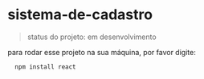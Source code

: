 # sistema-de-cadastro

> status do projeto: em desenvolvimento

para rodar esse projeto na sua máquina, por favor digite:
```
  npm install react
```
